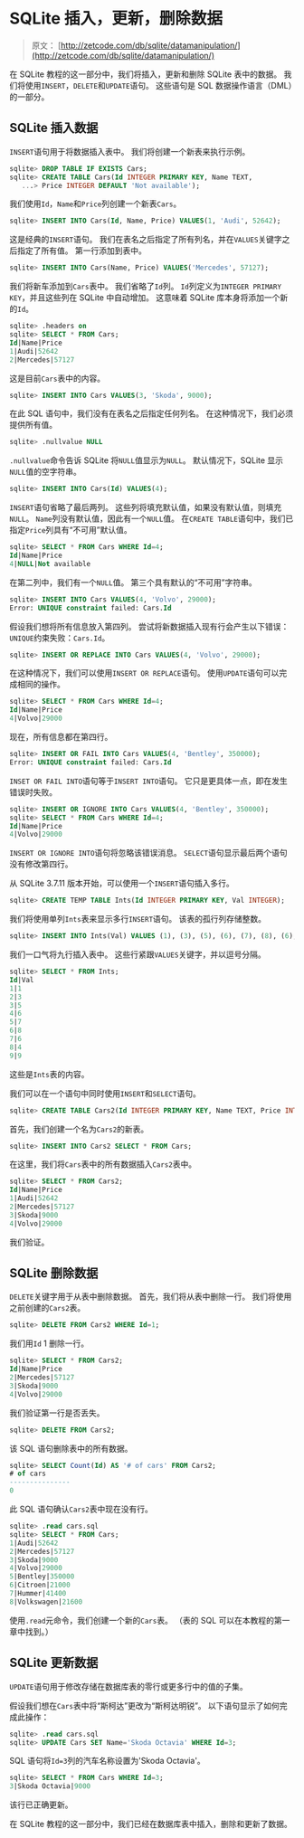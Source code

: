 # SQLite 插入，更新，删除数据

> 原文： [http://zetcode.com/db/sqlite/datamanipulation/](http://zetcode.com/db/sqlite/datamanipulation/)

在 SQLite 教程的这一部分中，我们将插入，更新和删除 SQLite 表中的数据。 我们将使用`INSERT`，`DELETE`和`UPDATE`语句。 这些语句是 SQL 数据操作语言（DML）的一部分。

## SQLite 插入数据

`INSERT`语句用于将数据插入表中。 我们将创建一个新表来执行示例。

```sql
sqlite> DROP TABLE IF EXISTS Cars;
sqlite> CREATE TABLE Cars(Id INTEGER PRIMARY KEY, Name TEXT,
   ...> Price INTEGER DEFAULT 'Not available');

```

我们使用`Id`，`Name`和`Price`列创建一个新表`Cars`。

```sql
sqlite> INSERT INTO Cars(Id, Name, Price) VALUES(1, 'Audi', 52642);

```

这是经典的`INSERT`语句。 我们在表名之后指定了所有列名，并在`VALUES`关键字之后指定了所有值。 第一行添加到表中。

```sql
sqlite> INSERT INTO Cars(Name, Price) VALUES('Mercedes', 57127);

```

我们将新车添加到`Cars`表中。 我们省略了`Id`列。 `Id`列定义为`INTEGER PRIMARY KEY`，并且这些列在 SQLite 中自动增加。 这意味着 SQLite 库本身将添加一个新的`Id`。

```sql
sqlite> .headers on
sqlite> SELECT * FROM Cars;
Id|Name|Price
1|Audi|52642
2|Mercedes|57127

```

这是目前`Cars`表中的内容。

```sql
sqlite> INSERT INTO Cars VALUES(3, 'Skoda', 9000);

```

在此 SQL 语句中，我们没有在表名之后指定任何列名。 在这种情况下，我们必须提供所有值。

```sql
sqlite> .nullvalue NULL

```

`.nullvalue`命令告诉 SQLite 将`NULL`值显示为`NULL`。 默认情况下，SQLite 显示`NULL`值的空字符串。

```sql
sqlite> INSERT INTO Cars(Id) VALUES(4);

```

`INSERT`语句省略了最后两列。 这些列将填充默认值，如果没有默认值，则填充`NULL`。 `Name`列没有默认值，因此有一个`NULL`值。 在`CREATE TABLE`语句中，我们已指定`Price`列具有“不可用”默认值。

```sql
sqlite> SELECT * FROM Cars WHERE Id=4;
Id|Name|Price
4|NULL|Not available

```

在第二列中，我们有一个`NULL`值。 第三个具有默认的“不可用”字符串。

```sql
sqlite> INSERT INTO Cars VALUES(4, 'Volvo', 29000);
Error: UNIQUE constraint failed: Cars.Id

```

假设我们想将所有信息放入第四列。 尝试将新数据插入现有行会产生以下错误：`UNIQUE`约束失败：`Cars.Id`。

```sql
sqlite> INSERT OR REPLACE INTO Cars VALUES(4, 'Volvo', 29000);

```

在这种情况下，我们可以使用`INSERT OR REPLACE`语句。 使用`UPDATE`语句可以完成相同的操作。

```sql
sqlite> SELECT * FROM Cars WHERE Id=4;
Id|Name|Price
4|Volvo|29000 

```

现在，所有信息都在第四行。

```sql
sqlite> INSERT OR FAIL INTO Cars VALUES(4, 'Bentley', 350000);
Error: UNIQUE constraint failed: Cars.Id

```

`INSET OR FAIL INTO`语句等于`INSERT INTO`语句。 它只是更具体一点，即在发生错误时失败。

```sql
sqlite> INSERT OR IGNORE INTO Cars VALUES(4, 'Bentley', 350000);
sqlite> SELECT * FROM Cars WHERE Id=4;
Id|Name|Price
4|Volvo|29000

```

`INSERT OR IGNORE INTO`语句将忽略该错误消息。 `SELECT`语句显示最后两个语句没有修改第四行。

从 SQLite 3.7.11 版本开始，可以使用一个`INSERT`语句插入多行。

```sql
sqlite> CREATE TEMP TABLE Ints(Id INTEGER PRIMARY KEY, Val INTEGER);

```

我们将使用单列`Ints`表来显示多行`INSERT`语句。 该表的孤行列存储整数。

```sql
sqlite> INSERT INTO Ints(Val) VALUES (1), (3), (5), (6), (7), (8), (6), (4), (9);

```

我们一口气将九行插入表中。 这些行紧跟`VALUES`关键字，并以逗号分隔。

```sql
sqlite> SELECT * FROM Ints;
Id|Val
1|1
2|3
3|5
4|6
5|7
6|8
7|6
8|4
9|9

```

这些是`Ints`表的内容。

我们可以在一个语句中同时使用`INSERT`和`SELECT`语句。

```sql
sqlite> CREATE TABLE Cars2(Id INTEGER PRIMARY KEY, Name TEXT, Price INTEGER);

```

首先，我们创建一个名为`Cars2`的新表。

```sql
sqlite> INSERT INTO Cars2 SELECT * FROM Cars;

```

在这里，我们将`Cars`表中的所有数据插入`Cars2`表中。

```sql
sqlite> SELECT * FROM Cars2;
Id|Name|Price
1|Audi|52642
2|Mercedes|57127
3|Skoda|9000
4|Volvo|29000

```

我们验证。

## SQLite 删除数据

`DELETE`关键字用于从表中删除数据。 首先，我们将从表中删除一行。 我们将使用之前创建的`Cars2`表。

```sql
sqlite> DELETE FROM Cars2 WHERE Id=1;

```

我们用`Id` 1 删除一行。

```sql
sqlite> SELECT * FROM Cars2;
Id|Name|Price
2|Mercedes|57127
3|Skoda|9000
4|Volvo|29000

```

我们验证第一行是否丢失。

```sql
sqlite> DELETE FROM Cars2;

```

该 SQL 语句删除表中的所有数据。

```sql
sqlite> SELECT Count(Id) AS '# of cars' FROM Cars2;
# of cars      
---------------
0  

```

此 SQL 语句确认`Cars2`表中现在没有行。

```sql
sqlite> .read cars.sql
sqlite> SELECT * FROM Cars;
1|Audi|52642
2|Mercedes|57127
3|Skoda|9000
4|Volvo|29000
5|Bentley|350000
6|Citroen|21000
7|Hummer|41400
8|Volkswagen|21600

```

使用`.read`元命令，我们创建一个新的`Cars`表。 （表的 SQL 可以在本教程的第一章中找到。）

## SQLite 更新数据

`UPDATE`语句用于修改存储在数据库表的零行或更多行中的值的子集。

假设我们想在`Cars`表中将“斯柯达”更改为“斯柯达明锐”。 以下语句显示了如何完成此操作：

```sql
sqlite> .read cars.sql
sqlite> UPDATE Cars SET Name='Skoda Octavia' WHERE Id=3;

```

SQL 语句将`Id=3`列的汽车名称设置为'Skoda Octavia'。

```sql
sqlite> SELECT * FROM Cars WHERE Id=3;
3|Skoda Octavia|9000

```

该行已正确更新。

在 SQLite 教程的这一部分中，我们已经在数据库表中插入，删除和更新了数据。